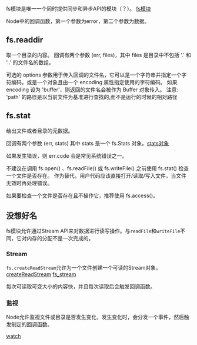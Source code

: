fs模块是唯一一个同时提供同步和异步API的模块（？）。
[fs模块](http://nodejs.cn/api/fs.html)

Node中的回调函数，第一个参数为error，第二个参数为数据。

## fs.readdir

取一个目录的内容。 回调有两个参数 (err, files)，其中 files 是目录中不包括 '.' 和 '..' 的文件名的数组。

可选的 options 参数用于传入回调的文件名，它可以是一个字符串并指定一个字符编码，或是一个对象且由一个 encoding 属性指定使用的字符编码。 如果 encoding 设为 'buffer'，则返回的文件名会被作为 Buffer 对象传入。 注意: 'path' 的路径是以当前文件为基准进行查找的,而不是运行的时候的相对路径

## fs.stat
给出文件或者目录的元数据。

回调有两个参数 (err, stats) 其中 stats 是一个 fs.Stats 对象。[stats对象](http://nodejs.cn/api/fs.html#fs_class_fs_stats)

如果发生错误，则 err.code 会是常见系统错误之一。

不建议在调用 fs.open() 、fs.readFile() 或 fs.writeFile() 之前使用 fs.stat() 检查一个文件是否存在。 作为替代，用户代码应该直接打开/读取/写入文件，当文件无效时再处理错误。

如果要检查一个文件是否存在且不操作它，推荐使用 fs.access()。

## 没想好名

fs模块允许通过Stream API来对数据进行读写操作。与`readFile`和`writeFile`不同，它对内存的分配不是一次完成的。

### Stream

`fs.createReadStream`允许为一个文件创建一个可读的Stream对象。
[createReadStream](http://nodejs.cn/api/fs.html#fs_fs_createreadstream_path_options)
[fs_stream](./fs_stream/index.js)

每次可读取可变大小的内容快，并且每次读取后会触发回调函数。

### 监视

Node允许监视文件或目录是否发生变化，发生变化时，会分发一个事件，然后触发制定的回调函数。

[watch](http://nodejs.cn/api/fs.html#fs_fs_watch_filename_options_listener)